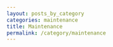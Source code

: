 ```yaml
---
layout: posts_by_category
categories: maintenance
title: Maintenance
permalink: /category/maintenance
---
```

